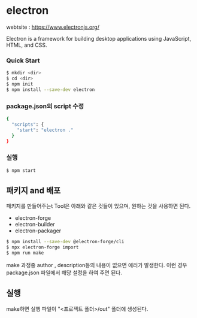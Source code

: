 # electron



webtsite : https://www.electronjs.org/


Electron is a framework for building desktop applications using JavaScript, HTML, and CSS.

### Quick Start

```sh
$ mkdir <dir>
$ cd <dir>
$ npm init
$ npm install --save-dev electron
```

### package.json의 script 수정

```sh
{
  "scripts": {
    "start": "electron ."
  }
}

````

### 실행
```sh
$ npm start
````

## 패키지 and 배포
패키지를 만들어주는t Tool은 아래와 같은 것들이 있으며, 원하는 것을 사용하면 된다.
- electron-forge
- electron-builder
- electron-packager

```sh
$ npm install --save-dev @electron-forge/cli
$ npx electron-forge import
$ npm run make
````
make 과정중 author , description등의 내용이 없으면 에러가 발생한다. 이런 경우 package.json 파일에서 해당 설정을 하여 주면 된다.

## 실행
make하면 실행 파일이 "<프로젝트 폴더>/out" 폴더에 생성된다. 
